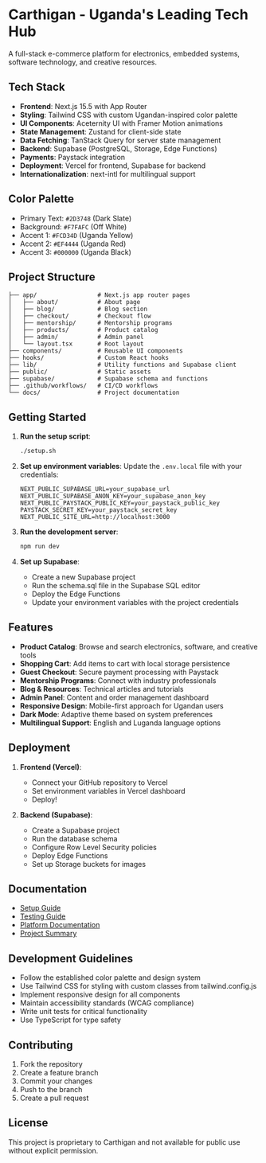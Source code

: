 # Carthigan - Uganda's Leading Tech Hub

A full-stack e-commerce platform for electronics, embedded systems, software technology, and creative resources.

## Tech Stack

- **Frontend**: Next.js 15.5 with App Router
- **Styling**: Tailwind CSS with custom Ugandan-inspired color palette
- **UI Components**: Aceternity UI with Framer Motion animations
- **State Management**: Zustand for client-side state
- **Data Fetching**: TanStack Query for server state management
- **Backend**: Supabase (PostgreSQL, Storage, Edge Functions)
- **Payments**: Paystack integration
- **Deployment**: Vercel for frontend, Supabase for backend
- **Internationalization**: next-intl for multilingual support

## Color Palette

- Primary Text: `#2D3748` (Dark Slate)
- Background: `#F7FAFC` (Off White)
- Accent 1: `#FCD34D` (Uganda Yellow)
- Accent 2: `#EF4444` (Uganda Red)
- Accent 3: `#000000` (Uganda Black)

## Project Structure

```
├── app/                 # Next.js app router pages
│   ├── about/           # About page
│   ├── blog/            # Blog section
│   ├── checkout/        # Checkout flow
│   ├── mentorship/      # Mentorship programs
│   ├── products/        # Product catalog
│   ├── admin/           # Admin panel
│   └── layout.tsx       # Root layout
├── components/          # Reusable UI components
├── hooks/               # Custom React hooks
├── lib/                 # Utility functions and Supabase client
├── public/              # Static assets
├── supabase/            # Supabase schema and functions
├── .github/workflows/   # CI/CD workflows
└── docs/                # Project documentation
```

## Getting Started

1. **Run the setup script**:
   ```bash
   ./setup.sh
   ```

2. **Set up environment variables**:
   Update the `.env.local` file with your credentials:
   ```env
   NEXT_PUBLIC_SUPABASE_URL=your_supabase_url
   NEXT_PUBLIC_SUPABASE_ANON_KEY=your_supabase_anon_key
   NEXT_PUBLIC_PAYSTACK_PUBLIC_KEY=your_paystack_public_key
   PAYSTACK_SECRET_KEY=your_paystack_secret_key
   NEXT_PUBLIC_SITE_URL=http://localhost:3000
   ```

3. **Run the development server**:
   ```bash
   npm run dev
   ```

4. **Set up Supabase**:
   - Create a new Supabase project
   - Run the schema.sql file in the Supabase SQL editor
   - Deploy the Edge Functions
   - Update your environment variables with the project credentials

## Features

- **Product Catalog**: Browse and search electronics, software, and creative tools
- **Shopping Cart**: Add items to cart with local storage persistence
- **Guest Checkout**: Secure payment processing with Paystack
- **Mentorship Programs**: Connect with industry professionals
- **Blog & Resources**: Technical articles and tutorials
- **Admin Panel**: Content and order management dashboard
- **Responsive Design**: Mobile-first approach for Ugandan users
- **Dark Mode**: Adaptive theme based on system preferences
- **Multilingual Support**: English and Luganda language options

## Deployment

1. **Frontend (Vercel)**:
   - Connect your GitHub repository to Vercel
   - Set environment variables in Vercel dashboard
   - Deploy!

2. **Backend (Supabase)**:
   - Create a Supabase project
   - Run the database schema
   - Configure Row Level Security policies
   - Deploy Edge Functions
   - Set up Storage buckets for images

## Documentation

- [Setup Guide](SETUP.md)
- [Testing Guide](TESTING.md)
- [Platform Documentation](DOCUMENTATION.md)
- [Project Summary](SUMMARY.md)

## Development Guidelines

- Follow the established color palette and design system
- Use Tailwind CSS for styling with custom classes from tailwind.config.js
- Implement responsive design for all components
- Maintain accessibility standards (WCAG compliance)
- Write unit tests for critical functionality
- Use TypeScript for type safety

## Contributing

1. Fork the repository
2. Create a feature branch
3. Commit your changes
4. Push to the branch
5. Create a pull request

## License

This project is proprietary to Carthigan and not available for public use without explicit permission.

<!-- Temporary comment to trigger redeploy -->